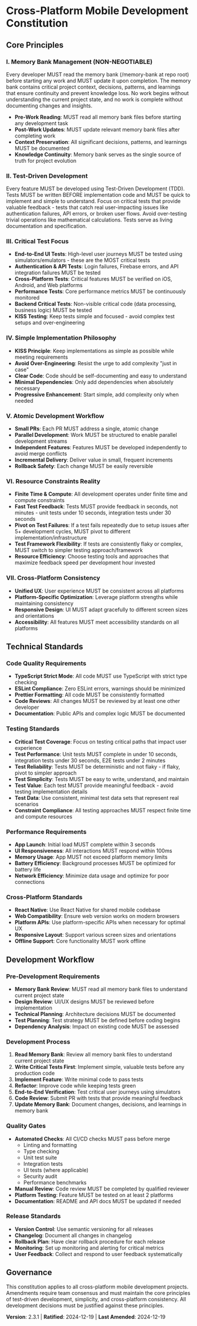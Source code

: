 <!--
Sync Impact Report:
Version change: 2.3.0 → 2.3.1 (fixed principle numbering)
Modified principles:
  - Memory Bank Management - Restored as Principle I (was missing)
  - All principles correctly numbered I-VII
Added sections: N/A
Removed sections: N/A
Templates requiring updates: N/A (no template files found)
Follow-up TODOs: None
-->

# Cross-Platform Mobile Development Constitution

## Core Principles

### I. Memory Bank Management (NON-NEGOTIABLE)

Every developer MUST read the memory bank (/memory-bank at repo root) before starting any work and MUST update it upon completion. The memory bank contains critical project context, decisions, patterns, and learnings that ensure continuity and prevent knowledge loss. No work begins without understanding the current project state, and no work is complete without documenting changes and insights.

- **Pre-Work Reading**: MUST read all memory bank files before starting any development task
- **Post-Work Updates**: MUST update relevant memory bank files after completing work
- **Context Preservation**: All significant decisions, patterns, and learnings MUST be documented
- **Knowledge Continuity**: Memory bank serves as the single source of truth for project evolution

### II. Test-Driven Development

Every feature MUST be developed using Test-Driven Development (TDD). Tests MUST be written BEFORE implementation code and MUST be quick to implement and simple to understand. Focus on critical tests that provide valuable feedback - tests that catch real user-impacting issues like authentication failures, API errors, or broken user flows. Avoid over-testing trivial operations like mathematical calculations. Tests serve as living documentation and specification.

### III. Critical Test Focus

- **End-to-End UI Tests**: High-level user journeys MUST be tested using simulators/emulators - these are the MOST critical tests
- **Authentication & API Tests**: Login failures, Firebase errors, and API integration failures MUST be tested
- **Cross-Platform Tests**: Critical features MUST be verified on iOS, Android, and Web platforms
- **Performance Tests**: Core performance metrics MUST be continuously monitored
- **Backend Critical Tests**: Non-visible critical code (data processing, business logic) MUST be tested
- **KISS Testing**: Keep tests simple and focused - avoid complex test setups and over-engineering

### IV. Simple Implementation Philosophy

- **KISS Principle**: Keep implementations as simple as possible while meeting requirements
- **Avoid Over-Engineering**: Resist the urge to add complexity "just in case"
- **Clear Code**: Code should be self-documenting and easy to understand
- **Minimal Dependencies**: Only add dependencies when absolutely necessary
- **Progressive Enhancement**: Start simple, add complexity only when needed

### V. Atomic Development Workflow

- **Small PRs**: Each PR MUST address a single, atomic change
- **Parallel Development**: Work MUST be structured to enable parallel development streams
- **Independent Features**: Features MUST be developed independently to avoid merge conflicts
- **Incremental Delivery**: Deliver value in small, frequent increments
- **Rollback Safety**: Each change MUST be easily reversible

### VI. Resource Constraints Reality

- **Finite Time & Compute**: All development operates under finite time and compute constraints
- **Fast Test Feedback**: Tests MUST provide feedback in seconds, not minutes - unit tests under 10 seconds, integration tests under 30 seconds
- **Pivot on Test Failures**: If a test fails repeatedly due to setup issues after 5+ development cycles, MUST pivot to different implementation/infrastructure
- **Test Framework Flexibility**: If tests are consistently flaky or complex, MUST switch to simpler testing approach/framework
- **Resource Efficiency**: Choose testing tools and approaches that maximize feedback speed per development hour invested

### VII. Cross-Platform Consistency

- **Unified UX**: User experience MUST be consistent across all platforms
- **Platform-Specific Optimization**: Leverage platform strengths while maintaining consistency
- **Responsive Design**: UI MUST adapt gracefully to different screen sizes and orientations
- **Accessibility**: All features MUST meet accessibility standards on all platforms

## Technical Standards

### Code Quality Requirements

- **TypeScript Strict Mode**: All code MUST use TypeScript with strict type checking
- **ESLint Compliance**: Zero ESLint errors, warnings should be minimized
- **Prettier Formatting**: All code MUST be consistently formatted
- **Code Reviews**: All changes MUST be reviewed by at least one other developer
- **Documentation**: Public APIs and complex logic MUST be documented

### Testing Standards

- **Critical Test Coverage**: Focus on testing critical paths that impact user experience
- **Test Performance**: Unit tests MUST complete in under 10 seconds, integration tests under 30 seconds, E2E tests under 2 minutes
- **Test Reliability**: Tests MUST be deterministic and not flaky - if flaky, pivot to simpler approach
- **Test Simplicity**: Tests MUST be easy to write, understand, and maintain
- **Test Value**: Each test MUST provide meaningful feedback - avoid testing implementation details
- **Test Data**: Use consistent, minimal test data sets that represent real scenarios
- **Constraint Compliance**: All testing approaches MUST respect finite time and compute resources

### Performance Requirements

- **App Launch**: Initial load MUST complete within 3 seconds
- **UI Responsiveness**: All interactions MUST respond within 100ms
- **Memory Usage**: App MUST not exceed platform memory limits
- **Battery Efficiency**: Background processes MUST be optimized for battery life
- **Network Efficiency**: Minimize data usage and optimize for poor connections

### Cross-Platform Standards

- **React Native**: Use React Native for shared mobile codebase
- **Web Compatibility**: Ensure web version works on modern browsers
- **Platform APIs**: Use platform-specific APIs when necessary for optimal UX
- **Responsive Layout**: Support various screen sizes and orientations
- **Offline Support**: Core functionality MUST work offline

## Development Workflow

### Pre-Development Requirements

- **Memory Bank Review**: MUST read all memory bank files to understand current project state
- **Design Review**: UI/UX designs MUST be reviewed before implementation
- **Technical Planning**: Architecture decisions MUST be documented
- **Test Planning**: Test strategy MUST be defined before coding begins
- **Dependency Analysis**: Impact on existing code MUST be assessed

### Development Process

1. **Read Memory Bank**: Review all memory bank files to understand current project state
2. **Write Critical Tests First**: Implement simple, valuable tests before any production code
3. **Implement Feature**: Write minimal code to pass tests
4. **Refactor**: Improve code while keeping tests green
5. **End-to-End Verification**: Test critical user journeys using simulators
6. **Code Review**: Submit PR with tests that provide meaningful feedback
7. **Update Memory Bank**: Document changes, decisions, and learnings in memory bank

### Quality Gates

- **Automated Checks**: All CI/CD checks MUST pass before merge
  - Linting and formatting
  - Type checking
  - Unit test suite
  - Integration tests
  - UI tests (where applicable)
  - Security audit
  - Performance benchmarks
- **Manual Review**: Code review MUST be completed by qualified reviewer
- **Platform Testing**: Feature MUST be tested on at least 2 platforms
- **Documentation**: README and API docs MUST be updated if needed

### Release Standards

- **Version Control**: Use semantic versioning for all releases
- **Changelog**: Document all changes in changelog
- **Rollback Plan**: Have clear rollback procedure for each release
- **Monitoring**: Set up monitoring and alerting for critical metrics
- **User Feedback**: Collect and respond to user feedback systematically

## Governance

This constitution applies to all cross-platform mobile development projects. Amendments require team consensus and must maintain the core principles of test-driven development, simplicity, and cross-platform consistency. All development decisions must be justified against these principles.

**Version**: 2.3.1 | **Ratified**: 2024-12-19 | **Last Amended**: 2024-12-19

